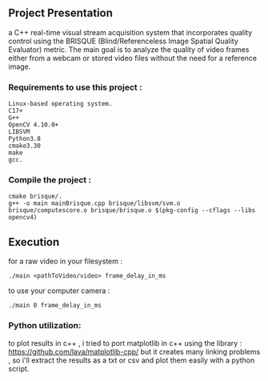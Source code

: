 ## Project Presentation

a C++ real-time visual stream acquisition system that incorporates quality control using the BRISQUE (Blind/Referenceless Image Spatial Quality Evaluator) metric. The main goal is to analyze the quality of video frames either from a webcam or stored video files without the need for a reference image.

### Requirements to use this project :
```
Linux-based operating system.
C17+
G++
OpenCV 4.10.0+
LIBSVM
Python3.8
cmake3.30
make
gcc.
```
### Compile the project : 
```
cmake brisque/.
g++ -o main mainBrisque.cpp brisque/libsvm/svm.o brisque/computescore.o brisque/brisque.o $(pkg-config --cflags --libs opencv4)
```

## Execution

for a raw video in your filesystem : 
```
./main <pathToVideo/video> frame_delay_in_ms
```
to use your computer camera :
```
./main 0 frame_delay_in_ms
```
### Python utilization:

to plot results in c++ , i tried to port matplotlib in c++ using the library : https://github.com/lava/matplotlib-cpp/ but it creates many linking problems , so i'll extract the results as a txt or csv and plot them easily with a python script.
